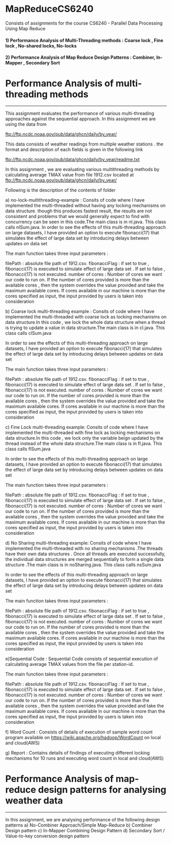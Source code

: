 # MapReduceCS6240
Consists of assignments for the course CS6240 - Parallel Data Processing Using Map Reduce

####  1) Performance Analysis of Multi-Threading methods : Coarse lock , Fine lock , No-shared locks, No-locks
####  2) Performance Analysis of Map Reduce Design Patterns : Combiner, In-Mapper , Secondary Sort 

# Performance Analysis of multi-threading methods
-----------------------------------------

This assignment evaluates the performance of various multi-threading approaches against the sequential approach. 
In this assignment we are using the data from 

ftp://ftp.ncdc.noaa.gov/pub/data/ghcn/daily/by_year/

This data consists of weather readings from multiple weather stations . the format and description of each fields is given in 
the following link

ftp://ftp.ncdc.noaa.gov/pub/data/ghcn/daily/by_year/readme.txt

In this assignment , we are evaluating various multithreading methods by calculating average TMAX value from file 1912.csv
located at ftp://ftp.ncdc.noaa.gov/pub/data/ghcn/daily/by_year/ 

Following is the description of the contents of folder

a) no-lock-multithreading-example : Consits of code where I have implemented the multi-threaded without having any locking
   mechanisms on data structure. though this produces fastest result, the results are not consistent and problems that we would
   generally expect to find with concurrency can be seen in this code.The main class is in nl.java. This class calls nlSum.java.
   In order to see the effects of this multi-threading approach on large datasets, I have provided an option to execute 
   fibonacci(17) that simulates the effect of large data set by introducing delays between updates on data set
   
   The main function takes three input parameters :
   
   filePath : absolute file path of 1912.csv.
   fibonacciFlag : if set to true , fibonacci(17) is executed to simulate effect of large data set . If set to false ,
                   fibonacci(17) is not executed.
   number of cores : Number of cores we want our code to run on. If the number of cores provided is more than the available 
                     cores , then the system overrides the value provided and take the maximum available cores. If cores 
                     available in our machine is more than the cores specified as input, the input provided by users is taken
                     into consideration
   
b) Coarse lock multi-threading example : Consits of code where I have implemented the multi-threaded with coarse lock
   as locking mechanisms on data structure.In this code , we lock the whole data structure when a thread is trying to update a
   value in data structure.The main class is in cl.java. This class calls clSum.java
   
   In order to see the effects of this multi-threading approach on large datasets, I have provided an option to execute 
   fibonacci(17) that simulates the effect of large data set by introducing delays between updates on data set
   
   The main function takes three input parameters :
   
   filePath : absolute file path of 1912.csv.
   fibonacciFlag : if set to true , fibonacci(17) is executed to simulate effect of large data set . If set to false ,
                   fibonacci(17) is not executed.
   number of cores : Number of cores we want our code to run on. If the number of cores provided is more than the available 
                     cores , then the system overrides the value provided and take the maximum available cores. If cores 
                     available in our machine is more than the cores specified as input, the input provided by users is taken
                     into consideration
   
c) Fine Lock multi-threading example: Consits of code where I have implemented the multi-threaded with fine lock
   as locking mechanisms on data structure.In this code , we lock only the variable beign updated by the thread instead of 
   the whole data structure.The main class is in fl.java. This class calls flSum.java
   
   In order to see the effects of this multi-threading approach on large datasets, I have provided an option to execute 
   fibonacci(17) that simulates the effect of large data set by introducing delays between updates on data set
   
   The main function takes three input parameters :
   
   filePath : absolute file path of 1912.csv.
   fibonacciFlag : if set to true , fibonacci(17) is executed to simulate effect of large data set . If set to false ,
                   fibonacci(17) is not executed.
   number of cores : Number of cores we want our code to run on. If the number of cores provided is more than the available 
                     cores , then the system overrides the value provided and take the maximum available cores. If cores 
                     available in our machine is more than the cores specified as input, the input provided by users is taken
                     into consideration
   
d) No Sharing multi-threading example: Consits of code where I have implemented the multi-threaded with no sharing mechanisms
   .The threads have their own data structures . Once all threads are executed successfully, the individual data structures
   are merged sequentially to form a single data structure .The main class is in noSharing.java. This class calls nsSum.java
   
   In order to see the effects of this multi-threading approach on large datasets, I have provided an option to execute 
   fibonacci(17) that simulates the effect of large data set by introducing delays between updates on data set
   
   The main function takes three input parameters :
   
   filePath : absolute file path of 1912.csv.
   fibonacciFlag : if set to true , fibonacci(17) is executed to simulate effect of large data set . If set to false ,
                   fibonacci(17) is not executed.
   number of cores : Number of cores we want our code to run on. If the number of cores provided is more than the available 
                     cores , then the system overrides the value provided and take the maximum available cores. If cores 
                     available in our machine is more than the cores specified as input, the input provided by users is taken
                     into consideration
                     
  e)Sequential Code : Sequential Code consists of sequential execution of calculating average TMAX values from the file per 
                      station-id. 
   
   The main function takes three input parameters :
   
   filePath : absolute file path of 1912.csv.
   fibonacciFlag : if set to true , fibonacci(17) is executed to simulate effect of large data set . If set to false ,
                   fibonacci(17) is not executed.
   number of cores : Number of cores we want our code to run on. If the number of cores provided is more than the available 
                     cores , then the system overrides the value provided and take the maximum available cores. If cores 
                     available in our machine is more than the cores specified as input, the input provided by users is taken
                     into consideration
                     
   f) Word Count : Consists of details of execution of sample word count program available on 
      https://wiki.apache.org/hadoop/WordCount on local and cloud(AWS)
      
   g) Report : Contains details of findings of executing different locking mechanisms for 10 runs and executing word count in 
               local and cloud(AWS)
               
   # Performance Analysis of map-reduce design patterns for analysing weather data
   --------------------------------------------------------------------------------
   
   In this assignment, we are analysing performance of the following design patterns
   a) No-Combiner Approach/Simple Map-Reduce 
   b) Combiner Design pattern
   c) In-Mapper Combining Design Pattern
   d) Secondary Sort / Value-to-key conversion design pattern
                                       



